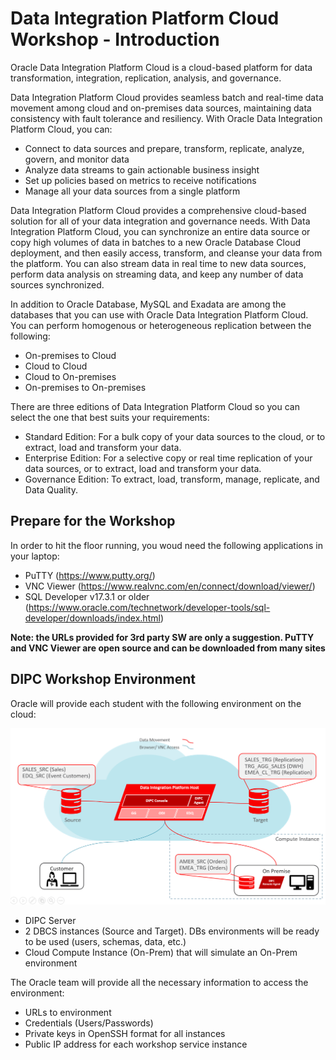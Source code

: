 # Data Integration Platform Cloud Workshop - Introduction
Oracle Data Integration Platform Cloud is a cloud-based platform for data transformation, integration, replication, analysis, and governance. 

Data Integration Platform Cloud provides seamless batch and real-time data movement among cloud and on-premises data sources, maintaining data consistency with fault tolerance and resiliency. With Oracle Data Integration Platform Cloud, you can: 

- Connect to data sources and prepare, transform, replicate, analyze, govern, and monitor data
- Analyze data streams to gain actionable business insight
- Set up policies based on metrics to receive notifications
- Manage all your data sources from a single platform

Data Integration Platform Cloud provides a comprehensive cloud-based solution for all of your data integration and governance needs. With Data Integration Platform Cloud, you can synchronize an entire data source or copy high volumes of data in batches to a new Oracle Database Cloud deployment, and then easily access, transform, and cleanse your data from the platform. You can also stream data in real time to new data sources, perform data analysis on streaming data, and keep any number of data sources synchronized. 

In addition to Oracle Database, MySQL and Exadata are among the databases that you can use with Oracle Data Integration Platform Cloud. You can perform homogenous or heterogeneous replication between the following: 

- On-premises to Cloud
- Cloud to Cloud
- Cloud to On-premises
- On-premises to On-premises

There are three editions of Data Integration Platform Cloud so you can select the one that best suits your requirements:

- Standard Edition: For a bulk copy of your data sources to the cloud, or to extract, load and transform your data.
- Enterprise Edition: For a selective copy or real time replication of your data sources, or to extract, load and transform your data.
- Governance Edition: To extract, load, transform, manage, replicate, and Data Quality.


## Prepare for the Workshop
In order to hit the floor running, you woud need the following applications in your laptop:
- PuTTY (https://www.putty.org/)
- VNC Viewer (https://www.realvnc.com/en/connect/download/viewer/)
- SQL Developer v17.3.1 or older (https://www.oracle.com/technetwork/developer-tools/sql-developer/downloads/index.html)

**Note: the URLs provided for 3rd party SW are only a suggestion. PuTTY and VNC Viewer are open source and can be downloaded from many sites**

## DIPC Workshop Environment
Oracle will provide each student with the following environment on the cloud:

![](images/Common/General/imageCommG_01.png) 

- DIPC Server
- 2 DBCS instances (Source and Target). DBs environments will be ready to be used (users, schemas, data, etc.) 
- Cloud Compute Instance (On-Prem) that will simulate an On-Prem environment


The Oracle team will provide all the necessary information to access the environment:
- URLs to environment
- Credentials (Users/Passwords)
- Private keys in OpenSSH format for all instances 
- Public IP address for each workshop service instance
